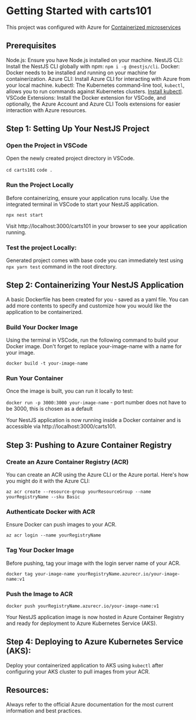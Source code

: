 # Getting Started with carts101

This project was configured with Azure for [Containerized microservices](https://learn.microsoft.com/en-us/azure/container-apps/get-started?tabs=bash)

## Prerequisites

Node.js: Ensure you have Node.js installed on your machine.
NestJS CLI: Install the NestJS CLI globally with npm: `npm i -g @nestjs/cli`.
Docker: Docker needs to be installed and running on your machine for containerization.
Azure CLI: Install Azure CLI for interacting with Azure from your local machine.
kubectl: The Kubernetes command-line tool, `kubectl`, allows you to run commands against Kubernetes clusters. [Install kubectl](https://kubernetes.io/docs/tasks/tools/install-kubectl-windows/).
VSCode Extensions: Install the Docker extension for VSCode, and optionally, the Azure Account and Azure CLI Tools extensions for easier interaction with Azure resources.


## Step 1: Setting Up Your NestJS Project

### Open the Project in VSCode
Open the newly created project directory in VSCode.

`cd carts101`
`code .`

### Run the Project Locally
Before containerizing, ensure your application runs locally. 
Use the integrated terminal in VSCode to start your NestJS application.

`npx nest start`

Visit http://localhost:3000/carts101  in your browser to see your application running.

### Test the project Locally:
Generated project comes with base code you can immediately test using `npx yarn test` command in the root directory.

## Step 2: Containerizing Your NestJS Application

A basic Dockerfile has been created for you - saved as a yaml file.
You can add more contents to specify and customize how you would like the application to be containerized.

### Build Your Docker Image
Using the terminal in VSCode, run the following command to build your Docker image. 
Don't forget to replace your-image-name with a name for your image.

`docker build -t your-image-name` 

### Run Your Container 
Once the image is built, you can run it locally to test:

`docker run -p 3000:3000 your-image-name`  - port number does not have to be 3000, this is chosen as a default

Your NestJS application is now running inside a Docker container and is accessible via http://localhost:3000/carts101.

## Step 3: Pushing to Azure Container Registry 

### Create an Azure Container Registry (ACR) 
You can create an ACR using the Azure CLI or the Azure portal. 
Here's how you might do it with the Azure CLI:

`az acr create --resource-group yourResourceGroup --name yourRegistryName --sku Basic`

### Authenticate Docker with ACR 
Ensure Docker can push images to your ACR.

`az acr login --name yourRegistryName`

### Tag Your Docker Image
Before pushing, tag your image with the login server name of your ACR.

`docker tag your-image-name yourRegistryName.azurecr.io/your-image-name:v1`

### Push the Image to ACR

`docker push yourRegistryName.azurecr.io/your-image-name:v1`

Your NestJS application image is now hosted in Azure Container Registry and ready for deployment to Azure Kubernetes Service (AKS).

## Step 4: Deploying to Azure Kubernetes Service (AKS):

Deploy your containerized application to AKS using `kubectl` after configuring your AKS cluster to pull images from your ACR.

## Resources:

Always refer to the official Azure documentation for the most current information and best practices.